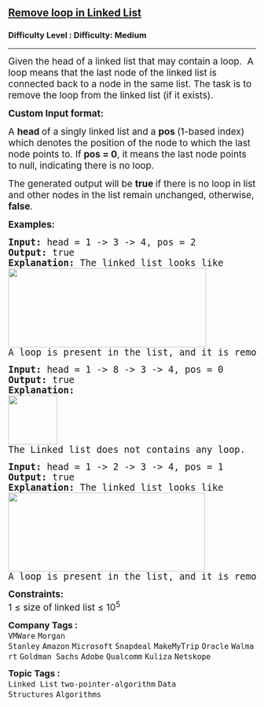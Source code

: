 <h2><a href="https://www.geeksforgeeks.org/problems/remove-loop-in-linked-list/1?page=1&category=Linked%20List&status=unsolved&sortBy=submissions">Remove loop in Linked List</a></h2><h3>Difficulty Level : Difficulty: Medium</h3><hr><div class="problems_problem_content__Xm_eO"><p><span style="font-size: 14pt;">Given the head of a linked list that may contain a loop.&nbsp; A loop means that the last node of the linked list is connected back to a node in the same list. The task is to remove the loop from the linked list (if it exists).</span></p>
<p><span style="font-size: 14pt;"><strong>Custom Input format:</strong></span></p>
<p><span style="font-size: 14pt;">A <strong>head </strong>of a singly linked list and a <strong>pos </strong>(1-based index) which denotes the position of the node to which the last node points to. If <strong>pos = 0</strong>, it means the last node points to null, indicating there is no loop.</span></p>
<p><span style="font-size: 14pt;">The generated output will be&nbsp;<strong>true </strong>if there is no loop in list and other nodes in the list remain unchanged, otherwise, <strong>false</strong>.</span></p>
<p><span style="font-size: 14pt;"><strong>Examples:</strong></span></p>
<pre><span style="font-size: 14pt;"><strong>Input: </strong>head =<strong> </strong>1 -&gt; 3 -&gt; 4, pos = 2
<strong>Output: </strong>true<strong>
Explanation: </strong>The linked list looks like<br><img src="https://media.geeksforgeeks.org/img-practice/prod/addEditProblem/700332/Web/Other/blobid0_1718609709.png" width="403" height="161"><br>A loop is present in the list, and it is removed.
</span></pre>
<pre><span style="font-size: 14pt;"><strong>Input: </strong>head = 1 -&gt; 8 -&gt; 3 -&gt; 4, pos = 0
<strong>Output: </strong>true<strong>
Explanation: <br></strong><strong><img src="https://media.geeksforgeeks.org/img-practice/prod/addEditProblem/700332/Web/Other/blobid0_1718609876.png" height="100"><br></strong>The Linked list does not contains any loop. </span></pre>
<pre><span style="font-size: 14pt;"><strong>Input: </strong>head =<strong> </strong>1 -&gt; 2 -&gt; 3 -&gt; 4, pos = 1
<strong>Output: </strong>true<strong>
Explanation: </strong>The linked list looks like <br><img src="https://media.geeksforgeeks.org/img-practice/prod/addEditProblem/700332/Web/Other/blobid2_1718609744.png" width="400" height="160"><br>A loop is present in the list, and it is removed.</span></pre>
<p><span style="font-size: 14pt;"><strong>Constraints:</strong><br>1 ≤ size of linked list ≤ 10<sup>5</sup></span></p></div><p><span style=font-size:18px><strong>Company Tags : </strong><br><code>VMWare</code>&nbsp;<code>Morgan Stanley</code>&nbsp;<code>Amazon</code>&nbsp;<code>Microsoft</code>&nbsp;<code>Snapdeal</code>&nbsp;<code>MakeMyTrip</code>&nbsp;<code>Oracle</code>&nbsp;<code>Walmart</code>&nbsp;<code>Goldman Sachs</code>&nbsp;<code>Adobe</code>&nbsp;<code>Qualcomm</code>&nbsp;<code>Kuliza</code>&nbsp;<code>Netskope</code>&nbsp;<br><p><span style=font-size:18px><strong>Topic Tags : </strong><br><code>Linked List</code>&nbsp;<code>two-pointer-algorithm</code>&nbsp;<code>Data Structures</code>&nbsp;<code>Algorithms</code>&nbsp;